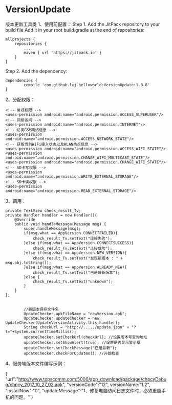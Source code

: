 # VersionUpdate
版本更新工具类
1、使用前配置：
Step 1. Add the JitPack repository to your build file
Add it in your root build.gradle at the end of repositories:

    allprojects {
        repositories {
            ...
            maven { url 'https://jitpack.io' }
        }
    }

Step 2. Add the dependency:

    dependencies {
            compile 'com.github.lxj-helloworld:VersionUpdate:1.0.8'
    }

2、分配权限：

  
    <!-- 常规权限 -->
    <uses-permission android:name="android.permission.ACCESS_SUPERUSER"/>
    <!-- 网络访问 -->
    <uses-permission android:name="android.permission.INTERNET"/>
    <!-- 访问GSM网络信息 -->
    <uses-permission android:name="android.permission.ACCESS_NETWORK_STATE"/>
    <!-- 获取当前WiFi接入状态以及WLAN热点信息 -->
    <uses-permission android:name="android.permission.ACCESS_WIFI_STATE"/>
    <uses-permission android:name="android.permission.CHANGE_WIFI_MULTICAST_STATE"/>
    <uses-permission android:name="android.permission.CHANGE_WIFI_STATE"/>
    <!-- SD卡写权限 -->
    <uses-permission android:name="android.permission.WRITE_EXTERNAL_STORAGE"/>
    <!-- SD卡读权限 -->
    <uses-permission android:name="android.permission.READ_EXTERNAL_STORAGE"/>



3、调用：

    private TextView check_result_Tv;
    private Handler handler = new Handler(){
        @Override
        public void handleMessage(Message msg) {
            super.handleMessage(msg);
            if(msg.what == AppVersion.CONNECTFAILED){
                check_result_Tv.setText("连接失败");
            }else if(msg.what == AppVersion.CONNECTSUCCESS){
                check_result_Tv.setText("连接成功");
            }else if(msg.what == AppVersion.NEW_VERSION){
                check_result_Tv.setText("发现新版本 : " + msg.obj.toString());
            }else if(msg.what == AppVersion.ALREADY_NEW){
                check_result_Tv.setText("已是最新版本");
            }else {
                check_result_Tv.setText("unknown");
            }
        }
    };
    

            //新版本保存文件名
            UpdateChecker.apkFileName = "newVersion.apk";
            UpdateChecker updateChecker = new UpdateChecker(UpdateVersionActivity.this,handler);
            String checkUrl = "http://...../update.json" + "?t="+System.currentTimeMillis();
            updateChecker.setCheckUrl(checkUrl); //设置版本号查询地址
            updateChecker.setShowAlert(true); //设置是否显示警示框
            updateChecker.setCheckMessage("已是最新");
            updateChecker.checkForUpdates(); //开始检查 



4、服务端版本文件编写示例：


{
    "url":"http://www.topscomm.com:5000/app_download/package/chpcyDebug/chpcy_2017_10_27_02.apk",
    "versionCode":"12",
    versionName:"1.2",
    "installNow":"0",
    "updateMessage":"1、修复电脑访问日志文件时，必须重启手机的问题。"
}




















